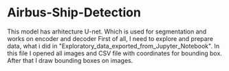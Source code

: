 # Airbus-Ship-Detection
This model has arhitecture U-net. Which is used for segmentation and works on encoder and decoder
First of all, I need to explore and prepare data, what i did in "Exploratory_data_exported_from_Jupyter_Notebook". In this file I opened all images and CSV file with coordinates for bounding box. After that I draw bounding boxes on images.
